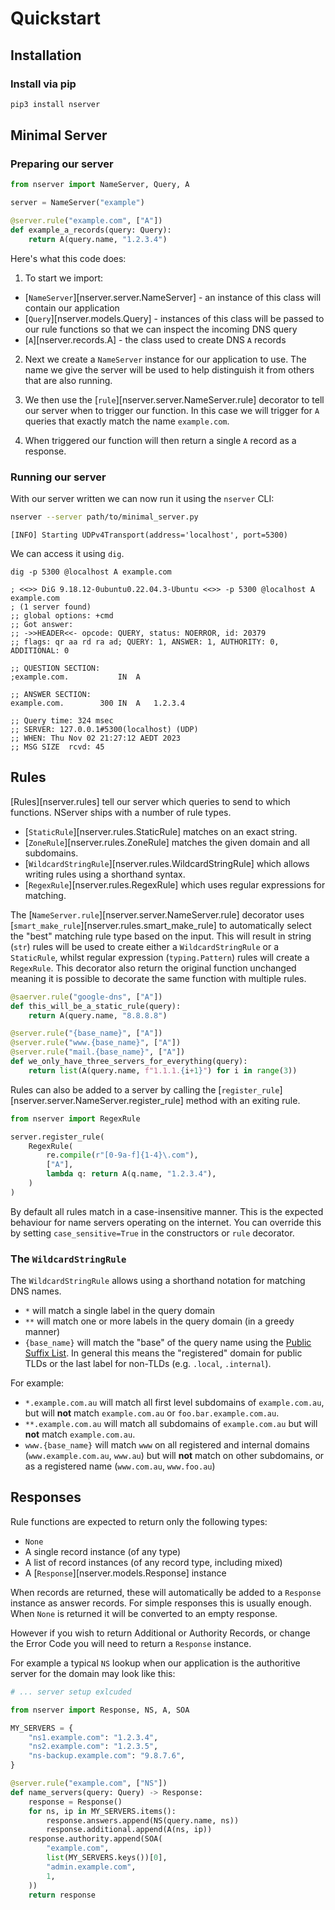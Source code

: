 # Quickstart

## Installation

### Install via pip
```bash
pip3 install nserver
```

## Minimal Server

### Preparing our server

```python title="minimal_server.py"
from nserver import NameServer, Query, A

server = NameServer("example")

@server.rule("example.com", ["A"])
def example_a_records(query: Query):
    return A(query.name, "1.2.3.4")
```

Here's what this code does:

1. To start we import:
  - [`NameServer`][nserver.server.NameServer] - an instance of this class will contain our application
  - [`Query`][nserver.models.Query] - instances of this class will be passed to our rule functions so that we can inspect the incoming DNS query
  - [`A`][nserver.records.A] - the class used to create DNS `A` records

2. Next we create a `NameServer` instance for our application to use. The name we give the server will be used to help distinguish it from others that are also running.

3. We then use the [`rule`][nserver.server.NameServer.rule] decorator to tell our server when to trigger our function. In this case we will trigger for `A` queries that exactly match the name `example.com`.

4. When triggered our function will then return a single `A` record as a response.

### Running our server

With our server written we can now run it using the `nserver` CLI:

```bash
nserver --server path/to/minimal_server.py
```
```{.none .no-copy}
[INFO] Starting UDPv4Transport(address='localhost', port=5300)
```

We can access it using `dig`.

```shell
dig -p 5300 @localhost A example.com
```

```{.none .no-copy}
; <<>> DiG 9.18.12-0ubuntu0.22.04.3-Ubuntu <<>> -p 5300 @localhost A example.com
; (1 server found)
;; global options: +cmd
;; Got answer:
;; ->>HEADER<<- opcode: QUERY, status: NOERROR, id: 20379
;; flags: qr aa rd ra ad; QUERY: 1, ANSWER: 1, AUTHORITY: 0, ADDITIONAL: 0

;; QUESTION SECTION:
;example.com.			IN	A

;; ANSWER SECTION:
example.com.		300	IN	A	1.2.3.4

;; Query time: 324 msec
;; SERVER: 127.0.0.1#5300(localhost) (UDP)
;; WHEN: Thu Nov 02 21:27:12 AEDT 2023
;; MSG SIZE  rcvd: 45
```

## Rules

[Rules][nserver.rules] tell our server which queries to send to which functions. NServer ships with a number of rule types.

- [`StaticRule`][nserver.rules.StaticRule] matches on an exact string.
- [`ZoneRule`][nserver.rules.ZoneRule] matches the given domain and all subdomains.
- [`WildcardStringRule`][nserver.rules.WildcardStringRule] which allows writing rules using a shorthand syntax.
- [`RegexRule`][nserver.rules.RegexRule] which uses regular expressions for matching.

The [`NameServer.rule`][nserver.server.NameServer.rule] decorator uses [`smart_make_rule`][nserver.rules.smart_make_rule] to automatically select the "best" matching rule type based on the input. This will result in string (`str`) rules will be used to create either a `WildcardStringRule` or a `StaticRule`, whilst regular expression (`typing.Pattern`) rules will create a `RegexRule`. This decorator also return the original function unchanged meaning it is possible to decorate the same function with multiple rules.

```python
@saerver.rule("google-dns", ["A"])
def this_will_be_a_static_rule(query):
    return A(query.name, "8.8.8.8")

@server.rule("{base_name}", ["A"])
@server.rule("www.{base_name}", ["A"])
@server.rule("mail.{base_name}", ["A"])
def we_only_have_three_servers_for_everything(query):
    return list(A(query.name, f"1.1.1.{i+1}") for i in range(3))
```

Rules can also be added to a server by calling the [`register_rule`][nserver.server.NameServer.register_rule] method with an exiting rule.

```python
from nserver import RegexRule

server.register_rule(
    RegexRule(
        re.compile(r"[0-9a-f]{1-4}\.com"),
        ["A"],
        lambda q: return A(q.name, "1.2.3.4"),
    )
)
```

By default all rules match in a case-insensitive manner. This is the expected behaviour for name servers operating on the internet. You can override this by setting `case_sensitive=True` in the constructors or `rule` decorator.

### The `WildcardStringRule`

The `WildcardStringRule` allows using a shorthand notation for matching DNS names.

- `*` will match a single label in the query domain
- `**` will match one or more labels in the query domain (in a greedy manner)
- `{base_name}` will match the "base" of the query name using the [Public Suffix List](https://publicsuffix.org/). In general this means the "registered" domain for public TLDs or the last label for non-TLDs (e.g. `.local`, `.internal`).

For example:

- `*.example.com.au` will match all first level subdomains of `example.com.au`, but will **not** match `example.com.au` or `foo.bar.example.com.au`.
- `**.example.com.au` will match all subdomains of `example.com.au` but will **not** match `example.com.au`.
- `www.{base_name}` will match `www` on all registered and internal domains (`www.example.com.au`, `www.au`) but will **not** match on other subdomains, or as a registered name (`www.com.au`, `www.foo.au`)

## Responses

Rule functions are expected to return only the following types:

- `None`
- A single record instance (of any type)
- A list of record instances (of any record type, including mixed)
- A [`Response`][nserver.models.Response] instance

When records are returned, these will automatically be added to a `Response` instance as answer records. For simple responses this is usually enough. When `None` is returned it will be converted to an empty response.

However if you wish to return Additional or Authority Records, or change the Error Code you will need to return a `Response` instance.

For example a typical `NS` lookup when our application is the authoritive server for the domain may look like this:

```python
# ... server setup exlcuded

from nserver import Response, NS, A, SOA

MY_SERVERS = {
    "ns1.example.com": "1.2.3.4",
    "ns2.example.com": "1.2.3.5",
    "ns-backup.example.com": "9.8.7.6",
}

@server.rule("example.com", ["NS"])
def name_servers(query: Query) -> Response:
    response = Response()
    for ns, ip in MY_SERVERS.items():
        response.answers.append(NS(query.name, ns))
        response.additional.append(A(ns, ip))
    response.authority.append(SOA(
        "example.com",
        list(MY_SERVERS.keys())[0],
        "admin.example.com",
        1,
    ))
    return response
```
